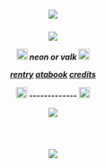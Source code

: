</h4> 
<h5 align="center">
<img src="https://i.imgur.com/LOQgwP2.png"/> 

</h4> 
<h5 align="center">
<img src="https://64.media.tumblr.com/f92a72a8e09600f8422677809b0340f5/d1bf57f4287040b3-e1/s400x600/e59756489743f1822b675fd88e90b2a72d309244.gifv"/>

<p align ="center"> <img width="20" height="20" src = "https://i.postimg.cc/dV48cCc3/IMG-0123.gif"> neon or valk <img width="20" height="20" src = "https://i.postimg.cc/PqJ1Xqd4/IMG-0122.gif">

<div align= "center">

[rentry](https://rentry.co/futuresrewritten) [atabook](https://futurewritten.atabook.org/) [credits](https://www.tumblr.com/cirrusism/731196391918125056/silver-wolf-graphics-like-credit-if?source=share)

<p align ="center"> <img width="20" height="20" src = "https://i.postimg.cc/MTh7r82Y/IMG-0121.gif"> ------------- <img width="20" height="20" src = "https://i.postimg.cc/VL9q4T7j/IMG-0120.gif">

![](https://komarev.com/ghpvc/?username=fncval&color=fa86c4&style=plastic&label=hacked)

ㅤ

</h4> 
<h5 align="center">
<img src="https://64.media.tumblr.com/2cce59a71b801c89d192678078034d26/d1bf57f4287040b3-0f/s540x810/b151e7aaa99f809432a019a9963af4528390414c.pnj"/>
